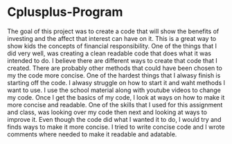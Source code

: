 # Cplusplus-Program

The goal of this project was to create a code that will show the benefits of investing and the affect that interest can have on it. This is a great way to show kids the concepts of financial responsibility. 
One of the things that I did very well, was creating a clean readable code that does what it was intended to do.
I believe there are different ways to create that code that I created. There are probably other methods that could have been chosen to my the code more concise. 
One of the hardest things that I alwasy finish is starting off the code. I alwasy struggle on how to start it and waht methods I want to use. I use the school material along with youtube videos to change my code. Once I get the basics of my code, I look at ways on how to make it more concise and readable. 
One of the skills that I used for this assignment and class, was looking over my code then next and looking at ways to improve it. Even though the code did what I wanted it to do, I would try and finds ways to make it more concise.
I tried to write concise code and I wrote comments where needed to make it readable and adatable. 
